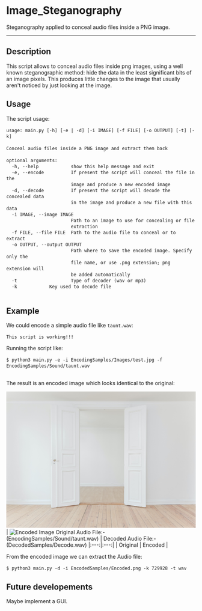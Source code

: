 # Image_Steganography

Steganography applied to conceal audio files inside a PNG image.

-------
## Description
This script allows to conceal audio files inside png images, using a well known steganographic method: hide the data in the least significant bits of an image pixels.
This produces little changes to the image that usually aren't noticed by just looking at the image.

## Usage

The script usage:

```
usage: main.py [-h] [-e | -d] [-i IMAGE] [-f FILE] [-o OUTPUT] [-t] [-k]

Conceal audio files inside a PNG image and extract them back

optional arguments:
  -h, --help            show this help message and exit
  -e, --encode          If present the script will conceal the file in the
                        image and produce a new encoded image
  -d, --decode          If present the script will decode the concealed data
                        in the image and produce a new file with this data
  -i IMAGE, --image IMAGE
                        Path to an image to use for concealing or file
                        extraction
  -f FILE, --file FILE  Path to the audio file to conceal or to extract
  -o OUTPUT, --output OUTPUT
                        Path where to save the encoded image. Specify only the
                        file name, or use .png extension; png extension will
                        be added automatically
  -t                    Type of decoder (wav or mp3)
  -k			Key used to decode file
  

```

## Example

We could encode a simple audio file like `taunt.wav`:
```
This script is working!!!
```

Running the script like:
```
$ python3 main.py -e -i EncodingSamples/Images/test.jpg -f EncodingSamples/Sound/taunt.wav


```

The result is an encoded image which looks identical to the original:

![Original Image](EncodingSamples/Images/test.jpg) | ![Encoded Image](EncodedSamples/Encoded.png)
Original Audio File:-(EncodingSamples/Sound/taunt.wav) | Decoded Audio File:-(DecodedSamples/Decode.wav)
|:---:|:---:|
| Original | Encoded |

From the encoded image we can extract the Audio file:
```
$ python3 main.py -d -i EncodedSamples/Encoded.png -k 729928 -t wav
```

## Future developements
Maybe implement a GUI.
